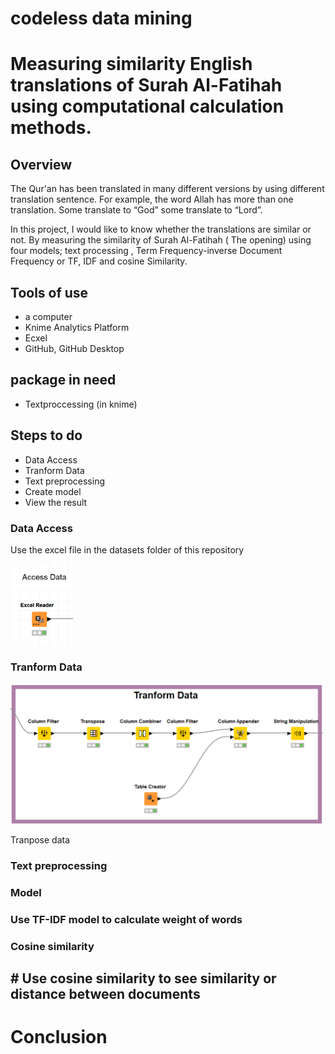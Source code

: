 # codeless data mining
# Measuring similarity English translations of Surah Al-Fatihah using computational calculation methods.
 
## Overview
   The Qur'an has been translated in many different versions by using different translation sentence. For example, the word Allah has more than one translation. Some translate to “God” some translate to “Lord”.

   In this project, I would like to know whether the translations are similar or not. By measuring the similarity of Surah Al-Fatihah ( The opening) using four models; text processing , Term Frequency-inverse Document Frequency or TF, IDF and cosine Similarity.


## Tools of use
- a computer
- Knime Analytics Platform
- Ecxel
- GitHub, GitHub Desktop

## package in need
- Textproccessing (in knime)
 
## Steps to do
- Data Access 
- Tranform Data
- Text preprocessing
- Create model 
- View the result

###  Data Access 

Use the excel file in the datasets folder of this repository

<p float="left">
 <img src="1.png" alt="data" width="100"/> 
</p>

###  Tranform Data

<p float="left">
 <img src="2.png" alt="data" width="500"/> 
</p>

Tranpose data 



###  Text preprocessing



###  Model 



###  Use TF-IDF model to calculate weight of words



  
###  Cosine similarity


## # Use cosine similarity to see similarity or distance between documents



# Conclusion
  

 
